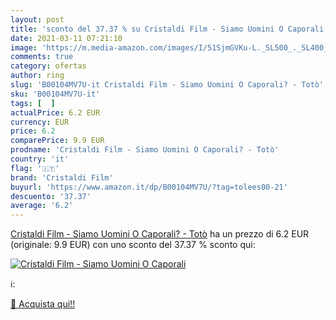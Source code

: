 ```yaml
---
layout: post
title: 'sconto del 37.37 % su Cristaldi Film - Siamo Uomini O Caporali  '
date: 2021-03-11 07:21:10
image: 'https://m.media-amazon.com/images/I/51SjmGVKu-L._SL500_._SL400_.jpg'
comments: true
category: ofertas
author: ring
slug: 'B00104MV7U-it Cristaldi Film - Siamo Uomini O Caporali? - Totò'
sku: 'B00104MV7U-it'
tags: [  ]
actualPrice: 6.2 EUR
currency: EUR
price: 6.2
comparePrice: 9.9 EUR
prodname: 'Cristaldi Film - Siamo Uomini O Caporali? - Totò'
country: 'it'
flag: '🇮🇹'
brand: 'Cristaldi Film'
buyurl: 'https://www.amazon.it/dp/B00104MV7U/?tag=tolees00-21'
descuento: '37.37'
average: '6.2'
---
```


[Cristaldi Film - Siamo Uomini O Caporali? - Totò](https://www.amazon.it/dp/B00104MV7U/?tag=tolees00-21) ha un prezzo di 6.2 EUR (originale: 9.9 EUR) con uno sconto del 37.37 % sconto qui:

[![Cristaldi Film - Siamo Uomini O Caporali](https://m.media-amazon.com/images/I/51SjmGVKu-L._SL500_._SL400_.jpg)](https://www.amazon.it/dp/B00104MV7U/?tag=tolees00-21)

ℹ️:


[🛒 Acquista qui!!](https://www.amazon.it/dp/B00104MV7U/?tag=tolees00-21)

